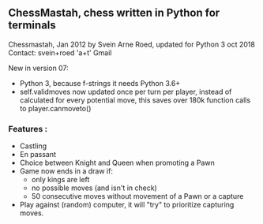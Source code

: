 ## ChessMastah, chess written in Python for terminals

Chessmastah, Jan 2012 by Svein Arne Roed,
updated for Python 3 oct 2018
Contact: svein+roed 'a+t' Gmail

New in version 07:
* Python 3, because f-strings it needs Python 3.6+
* self.validmoves now updated once per turn per player, instead of calculated for every potential move,
  this saves over 180k function calls to player.canmoveto()
  
### Features :
* Castling
* En passant
* Choice between Knight and Queen when promoting a Pawn
* Game now ends in a draw if:
  * only kings are left
  * no possible moves (and isn't in check)
  * 50 consecutive moves without movement of a Pawn or a capture
* Play against (random) computer, it will "try" to prioritize capturing moves.

